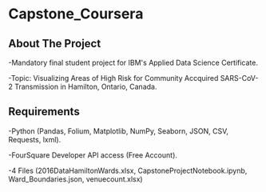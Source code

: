 # Capstone_Coursera

## **About The Project**
-Mandatory final student project for IBM's Applied Data Science Certificate.

-Topic: Visualizing Areas of High Risk for Community Accquired SARS-CoV-2 Transmission in Hamilton, Ontario, Canada.

## **Requirements**
-Python (Pandas, Folium, Matplotlib, NumPy, Seaborn, JSON, CSV, Requests, lxml).

-FourSquare Developer API access (Free Account).

-4 Files (2016DataHamiltonWards.xlsx, CapstoneProjectNotebook.ipynb, Ward_Boundaries.json, venuecount.xlsx)


